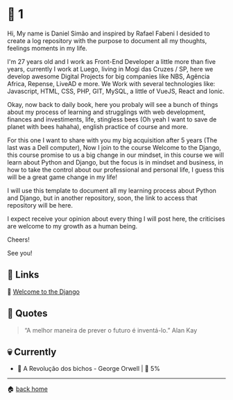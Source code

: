 # :pushpin: 1

Hi, My name is Daniel Simão and inspired by Rafael Fabeni I desided to create a log repository with the purpose to document all my thoughts, feelings moments in my life.

I'm 27 years old and I work as Front-End Developer a little more than five years, currently I work at Luego, living in Mogi das Cruzes / SP, here we develop awesome Digital Projects for big companies like NBS, Agência Africa, 
Repense, LiveAD e more. We Work with several technologies like: Javascript, HTML, CSS, PHP, GIT, MySQL, a little of VueJS, React and Ionic.

Okay, now back to daily book, here you probaly will see a bunch of things about my process of learning and strugglings with web development, finances and investiments, life, stingless bees (Oh yeah I want to save de planet with bees hahaha), english practice of course and more.

For this one I want to share with you my big acquisition after 5 years (The last was a Dell computer), Now I join to the course Welcome to the Django,
this course promise to us a big change in our mindset, in this course we will learn about Python and Django, but the focus is in mindset and business,
in how to take the control about our professional and personal life, I guess this will be a great game change in my life!

I will use this template to document all my learning process about Python and Django, but in another repository, soon, the link to access that repository 
will be here.

I expect receive your opinion about every thing I will post here, the criticises are welcome to my growth as a human being.

Cheers!

See you!

<!--- ## :octocat: -->
## :link: Links

:snake: [Welcome to the Django](https://welcometothedjango.com.b)

## :speech_balloon: Quotes

> “A melhor maneira de prever o futuro é inventá-lo.” Alan Kay
 
## :skull: Currently

* :book: A Revolução dos bichos - George Orwell | :running: 5%

---

:house: [back home](../../../..#home)
